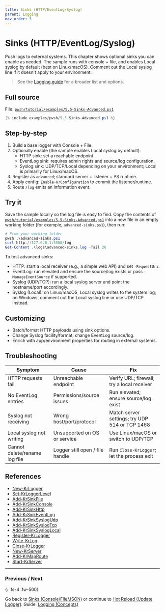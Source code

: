 ```yaml
---
title: Sinks (HTTP/EventLog/Syslog)
parent: Logging
nav_order: 5
---
```


# Sinks (HTTP/EventLog/Syslog)

Push logs to external systems. This chapter shows optional sinks you can enable
as needed. The sample runs with console + file, and enables Local syslog by
default (best on Linux/macOS). Comment out the Local syslog line if it doesn't
apply to your environment.

> See the [Logging guide](/guides/logging) for a broader list and options.

## Full source

File: [`pwsh/tutorial/examples/5.5-Sinks-Advanced.ps1`][5.5-Sinks-Advanced.ps1]

```powershell
{% include examples/pwsh/5.5-Sinks-Advanced.ps1 %}
```

## Step-by-step

1. Build a base logger with Console + File.
2. Optionally enable (the sample enables Local syslog by default):
   - HTTP sink: set a reachable endpoint.
   - EventLog sink: requires admin rights and source/log configuration.
   - Syslog sink: UDP/TCP/Local depending on your environment; Local is
       primarily for Linux/macOS.
3. Register as `advanced`; standard server + listener + PS runtime.
4. Apply config: `Enable-KrConfiguration` to commit the listener/runtime.
5. Route `/log` emits an Information event.

## Try it

Save the sample locally so the log file is easy to find. Copy the contents of
[`pwsh/tutorial/examples/5.5-Sinks-Advanced.ps1`][5.5-Sinks-Advanced.ps1] into a new file in an
empty working folder (for example, `advanced-sinks.ps1`), then run:

```powershell
# From your working folder
pwsh .\advanced-sinks.ps1
curl http://127.0.0.1:5000/log
Get-Content .\logs\advanced-sinks.log -Tail 20
```

To test advanced sinks:

- HTTP: start a local receiver (e.g., a simple web API) and set `-RequestUri`.
- EventLog: run elevated and ensure the source/log exists or pass `-ManageEventSource` if supported.
- Syslog (UDP/TCP): run a local syslog server and point the hostname/port accordingly.
- Syslog (Local): on Linux/macOS, Local syslog writes to the system log; on
   Windows, comment out the Local syslog line or use UDP/TCP instead.

## Customizing

- Batch/format HTTP payloads using sink options.
- Change Syslog facility/format; change EventLog source/log.
- Enrich with app/environment properties for routing in external systems.

## Troubleshooting

| Symptom                       | Cause                           | Fix                                            |
|-------------------------------|---------------------------------|------------------------------------------------|
| HTTP requests fail            | Unreachable endpoint            | Verify URL; firewall; try a local receiver     |
| No EventLog entries           | Permissions/source issues       | Run elevated; ensure source/log exist          |
| Syslog not receiving          | Wrong host/port/protocol        | Match server settings; try UDP 514 or TCP 1468 |
| Local syslog not writing      | Unsupported on OS or service    | Use Linux/macOS or switch to UDP/TCP           |
| Cannot delete/rename log file | Logger still open / file handle | Run `Close-KrLogger`; let the process exit     |

## References

- [New-KrLogger][New-KrLogger]
- [Set-KrLoggerLevel][Set-KrLoggerLevel]
- [Add-KrSinkFile][Add-KrSinkFile]
- [Add-KrSinkConsole][Add-KrSinkConsole]
- [Add-KrSinkHttp][Add-KrSinkHttp]
- [Add-KrSinkEventLog][Add-KrSinkEventLog]
- [Add-KrSinkSyslogUdp][Add-KrSinkSyslogUdp]
- [Add-KrSinkSyslogTcp][Add-KrSinkSyslogTcp]
- [Add-KrSinkSyslogLocal][Add-KrSinkSyslogLocal]
- [Register-KrLogger][Register-KrLogger]
- [Write-KrLog][Write-KrLog]
- [Close-KrLogger][Close-KrLogger]
- [New-KrServer][New-KrServer]
- [Add-KrMapRoute][Add-KrMapRoute]
- [Start-KrServer][Start-KrServer]

---

### Previous / Next

{: .fs-4 .fw-500}

Go back to [Sinks (Console/File/JSON)][Previous] or continue to [Hot Reload (Update Logger)][Next].
Guide: [Logging (Concepts)][Guide]

[5.5-Sinks-Advanced.ps1]: /pwsh/tutorial/examples/5.5-Sinks-Advanced.ps1
[New-KrLogger]: /pwsh/cmdlets/New-KrLogger
[Set-KrLoggerLevel]: /pwsh/cmdlets/Set-KrLoggerLevel
[Add-KrSinkFile]: /pwsh/cmdlets/Add-KrSinkFile
[Add-KrSinkConsole]: /pwsh/cmdlets/Add-KrSinkConsole
[Add-KrSinkHttp]: /pwsh/cmdlets/Add-KrSinkHttp
[Add-KrSinkEventLog]: /pwsh/cmdlets/Add-KrSinkEventLog
[Add-KrSinkSyslogUdp]: /pwsh/cmdlets/Add-KrSinkSyslogUdp
[Add-KrSinkSyslogTcp]: /pwsh/cmdlets/Add-KrSinkSyslogTcp
[Add-KrSinkSyslogLocal]: /pwsh/cmdlets/Add-KrSinkSyslogLocal
[Register-KrLogger]: /pwsh/cmdlets/Register-KrLogger
[Write-KrLog]: /pwsh/cmdlets/Write-KrLog
[New-KrServer]: /pwsh/cmdlets/New-KrServer
[Add-KrMapRoute]: /pwsh/cmdlets/Add-KrMapRoute
[Start-KrServer]: /pwsh/cmdlets/Start-KrServer
[Close-KrLogger]: /pwsh/cmdlets/Close-KrLogger
[Previous]: ./4.Sinks
[Next]: ./6.Hot-Reload
[Guide]: /guides/logging
